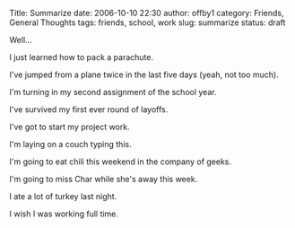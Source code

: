 Title: Summarize
date: 2006-10-10 22:30
author: offby1
category: Friends, General Thoughts
tags: friends, school, work
slug: summarize
status: draft

Well\...

I just learned how to pack a parachute.

I've jumped from a plane twice in the last five days (yeah, not too much).

I'm turning in my second assignment of the school year.

I've survived my first ever round of layoffs.

I've got to start my project work.

I'm laying on a couch typing this.

I'm going to eat chili this weekend in the company of geeks.

I'm going to miss Char while she's away this week.

I ate a lot of turkey last night.

I wish I was working full time.
